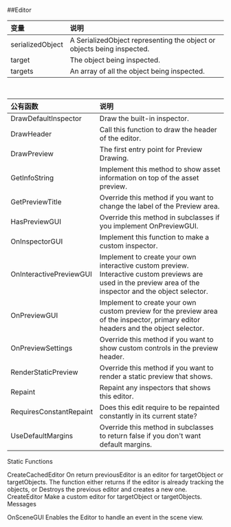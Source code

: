 ##Editor

|变量|说明|
|:--|:--|
|serializedObject|A SerializedObject representing the object or objects being inspected.|
|target|The object being inspected.|
|targets|An array of all the object being inspected.|


&emsp;

|公有函数|说明|
|:--|:--|
|DrawDefaultInspector|	Draw the built-in inspector.|
|DrawHeader|Call this function to draw the header of the editor.|
|DrawPreview|The first entry point for Preview Drawing.|
|GetInfoString|	Implement this method to show asset information on top of the asset preview.|
|GetPreviewTitle|Override this method if you want to change the label of the Preview area.|
|HasPreviewGUI|	Override this method in subclasses if you implement OnPreviewGUI.|
|OnInspectorGUI|Implement this function to make a custom inspector.|
|OnInteractivePreviewGUI|Implement to create your own interactive custom preview. Interactive custom previews are used in the preview area of the inspector and the object selector.|
|OnPreviewGUI|Implement to create your own custom preview for the preview area of the inspector, primary editor headers and the object selector.|
|OnPreviewSettings|Override this method if you want to show custom controls in the preview header.|
|RenderStaticPreview|Override this method if you want to render a static preview that shows.|
|Repaint|Repaint any inspectors that shows this editor.|
|RequiresConstantRepaint|Does this edit require to be repainted constantly in its current state?|
|UseDefaultMargins|Override this method in subclasses to return false if you don't want default margins.|


Static Functions

CreateCachedEditor	On return previousEditor is an editor for targetObject or targetObjects. The function either returns if the editor is already tracking the objects, or Destroys the previous editor and creates a new one.
CreateEditor	Make a custom editor for targetObject or targetObjects.
Messages

OnSceneGUI	Enables the Editor to handle an event in the scene view.